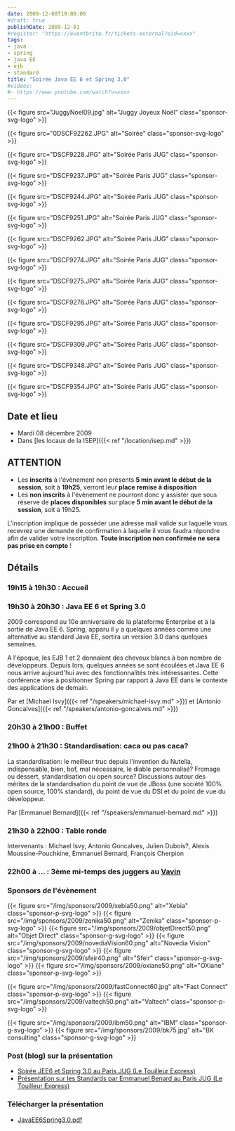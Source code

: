 ```yaml
---
date: 2009-12-08T19:00:00
#draft: true
publishDate: 2009-12-01
#register: "https://eventbrite.fr/tickets-external?eid=xxxx"
tags:
- java
- spring
- java EE
- ejb
- standard
title: "Soirée Java EE 6 et Spring 3.0"
#videos: 
#- https://www.youtube.com/watch?v=xxxx
---
```


{{< figure src="JuggyNoel09.jpg" alt="Juggy Joyeux Noël" class="sponsor-svg-logo" >}}

{{< figure src="0DSCF92262.JPG" alt="Soirée" class="sponsor-svg-logo" >}}

{{< figure src="DSCF9228.JPG" alt="Soirée Paris JUG" class="sponsor-svg-logo" >}}

{{< figure src="DSCF9237.JPG" alt="Soirée Paris JUG" class="sponsor-svg-logo" >}}

{{< figure src="DSCF9244.JPG" alt="Soirée Paris JUG" class="sponsor-svg-logo" >}}

{{< figure src="DSCF9251.JPG" alt="Soirée Paris JUG" class="sponsor-svg-logo" >}}

{{< figure src="DSCF9262.JPG" alt="Soirée Paris JUG" class="sponsor-svg-logo" >}}

{{< figure src="DSCF9274.JPG" alt="Soirée Paris JUG" class="sponsor-svg-logo" >}}

{{< figure src="DSCF9275.JPG" alt="Soirée Paris JUG" class="sponsor-svg-logo" >}}

{{< figure src="DSCF9276.JPG" alt="Soirée Paris JUG" class="sponsor-svg-logo" >}}

{{< figure src="DSCF9295.JPG" alt="Soirée Paris JUG" class="sponsor-svg-logo" >}}

{{< figure src="DSCF9309.JPG" alt="Soirée Paris JUG" class="sponsor-svg-logo" >}}

{{< figure src="DSCF9348.JPG" alt="Soirée Paris JUG" class="sponsor-svg-logo" >}}

{{< figure src="DSCF9354.JPG" alt="Soirée Paris JUG" class="sponsor-svg-logo" >}}


## Date et lieu

* Mardi 08 décembre 2009
* Dans [les locaux de la ISEP]({{< ref "/location/isep.md" >}})

## ATTENTION

* Les **inscrits** à l'évènement non présents **5 min avant le début de la session**, soit à **19h25**, verront leur **place remise à disposition**
* Les **non inscrits** à l'évènement ne pourront donc y assister que sous réserve de **places disponibles** sur place **5 min avant le début de la session**, soit à 19h25.

L’inscription implique de posséder une adresse mail valide sur laquelle vous recevrez une demande de confirmation à laquelle il vous faudra répondre afin de valider votre inscription. **Toute inscription non confirmée ne sera pas prise en compte** !

## Détails

### 19h15 à 19h30 : Accueil

### 19h30 à 20h30 : Java EE 6 et Spring 3.0

2009 correspond au 10e anniversaire de la plateforme Enterprise et à la sortie de Java EE 6. Spring, apparu il y a quelques années comme une alternative au standard Java EE, sortira un version 3.0 dans quelques semaines.

A l'époque, les EJB 1 et 2 donnaient des cheveux blancs à bon nombre de développeurs. Depuis lors, quelques années se sont écoulées et Java EE 6 nous arrive aujourd'hui avec des fonctionnalités très intéressantes. Cette conférence vise à positionner Spring par rapport à Java EE dans le contexte des applications de demain.

Par et [Michael Isvy]({{< ref "/speakers/michael-isvy.md" >}})
et [Antonio Goncalves]({{< ref "/speakers/antonio-goncalves.md" >}})

### 20h30 à 21h00 : Buffet

### 21h00 à 21h30 : Standardisation: caca ou pas caca?

La standardisation: le meilleur truc depuis l'invention du Nutella, indispensable, bien, bof, mal nécessaire, le diable personnalisé? Fromage ou dessert, standardisation ou open source? Discussions autour des mérites de la standardisation du point de vue de JBoss (une société 100% open source, 100% standard), du point de vue du DSI et du point de vue du développeur.

Par [Emmanuel Bernard]({{< ref "/speakers/emmanuel-bernard.md" >}})

### 21h30 à 22h00 : Table ronde

Intervenants : Michael Isvy, Antonio Goncalves, Julien Dubois?, Alexis Moussine-Pouchkine, Emmanuel Bernard, François Cherpion

### 22h00 à ... : 3ème mi-temps des juggers au [Vavin](https://maps.google.fr/maps/place?hl=fr&sourceid=navclient-ff&rlz=1B3GGGL_frFR294FR295&um=1&ie=UTF-8&q=restaurant+le+vavin+paris&fb=1&gl=fr&hq=restaurant+le+vavin&hnear=paris&cid=16763854041267710574)

### Sponsors de l'évènement

{{< figure src="/img/sponsors/2009/xebia50.png" alt="Xebia" class="sponsor-p-svg-logo" >}}
{{< figure src="/img/sponsors/2009/zenika50.png" alt="Zenika" class="sponsor-p-svg-logo" >}}
{{< figure src="/img/sponsors/2009/objetDirect50.png" alt="Objet Direct" class="sponsor-g-svg-logo" >}}
{{< figure src="/img/sponsors/2009/novediaVision60.png" alt="Novedia Vision" class="sponsor-g-svg-logo" >}}
{{< figure src="/img/sponsors/2009/sfeir40.png" alt="Sfeir" class="sponsor-g-svg-logo" >}}
{{< figure src="/img/sponsors/2009/oxiane50.png" alt="OXiane" class="sponsor-p-svg-logo" >}}

{{< figure src="/img/sponsors/2009/fastConnect60.jpg" alt="Fast Connect" class="sponsor-p-svg-logo" >}}
{{< figure src="/img/sponsors/2009/valtech50.png" alt="Valtech" class="sponsor-p-svg-logo" >}}

{{< figure src="/img/sponsors/2009/ibm50.png" alt="IBM" class="sponsor-g-svg-logo" >}}
{{< figure src="/img/sponsors/2009/bk75.jpg" alt="BK consulting" class="sponsor-g-svg-logo" >}}

### Post (blog) sur la présentation

* [Soirée JEE6 et Spring 3.0 au Paris JUG (Le Touilleur Express)](http://www.touilleur-express.fr/2009/12/12/presentation-sur-les-standards-par-emmanuel-benard-au-paris-jug/)
* [Présentation sur les Standards par Emmanuel Benard au Paris JUG (Le Touilleur Express)](http://www.touilleur-express.fr/2009/12/12/presentation-sur-les-standards-par-emmanuel-benard-au-paris-jug/)


### Télécharger la présentation

* [JavaEE6Spring3.0.pdf](JavaEE6Spring3.0.pdf)
